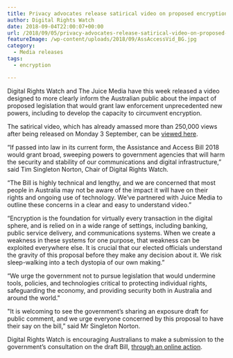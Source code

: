 ```yaml
---
title: Privacy advocates release satirical video on proposed encryption legislation
author: Digital Rights Watch
date: 2018-09-04T22:00:07+00:00
url: /2018/09/05/privacy-advocates-release-satirical-video-on-proposed-encryption-legislation/
featureImage: /wp-content/uploads/2018/09/AssAccessVid_BG.jpg
category:
  - Media releases
tags:
  - encryption

---
```

Digital Rights Watch and The Juice Media have this week released a video designed to more clearly inform the Australian public about the impact of proposed legislation that would grant law enforcement unprecedented new powers, including to develop the capacity to circumvent encryption.


The satirical video, which has already amassed more than 250,000 views after being released on Monday 3 September, can be [viewed here][1].
<figure class="wp-block-embed-youtube wp-block-embed is-type-video is-provider-youtube"> </figure>

&#8220;If passed into law in its current form, the Assistance and Access Bill 2018 would grant broad, sweeping powers to government agencies that will harm the security and stability of our communications and digital infrastructure,&#8221; said Tim Singleton Norton, Chair of Digital Rights Watch.


&#8220;The Bill is highly technical and lengthy, and we are concerned that most people in Australia may not be aware of the impact it will have on their rights and ongoing use of technology. We&#8217;ve partnered with Juice Media to outline these concerns in a clear and easy to understand video.&#8221;


&#8220;Encryption is the foundation for virtually every transaction in the digital sphere, and is relied on in a wide range of settings, including banking, public service delivery, and communications systems. When we create a weakness in these systems for one purpose, that weakness can be exploited everywhere else. It is crucial that our elected officials understand the gravity of this proposal before they make any decision about it. We risk sleep-walking into a tech dystopia of our own making.&#8221;


&#8220;We urge the government not to pursue legislation that would undermine tools, policies, and technologies critical to protecting individual rights, safeguarding the economy, and providing security both in Australia and around the world."


"It is welcoming to see the government&#8217;s sharing an exposure draft for public comment, and we urge everyone concerned by this proposal to have their say on the bill,&#8221; said Mr Singleton Norton.


Digital Rights Watch is encouraging Australians to make a submission to the government&#8217;s consultation on the draft Bill, [through an online action][2].

 [1]: https://youtu.be/eW-OMR-iWOE
 [2]: https://digitalrightswatch.org.au/2018/08/19/defend-encryption/
